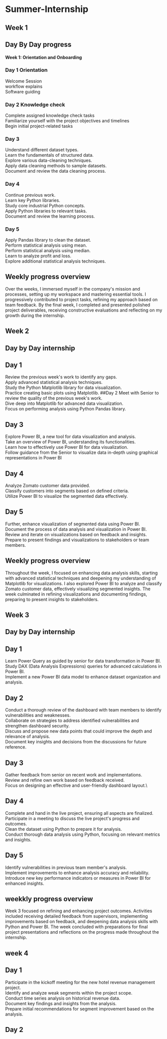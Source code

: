 # Summer-Internship
## Week 1
## Day By Day progress

#### Week 1: Orientation and Onboarding
### Day 1 Orientation
  Welcome Session\
  workflow explains\
  Software guiding
### Day 2 Knowledge check
 Complete assigned knowledge check tasks\
 Familiarize yourself with the project objectives and timelines\
 Begin initial project-related tasks
### Day 3
  Understand different dataset types.\
  Learn the fundamentals of structured data.\
  Explore various data-cleaning techniques.\
  Apply data cleaning methods to sample datasets.\
  Document and review the data cleaning process.
### Day 4
 Continue previous work.\
 Learn key Python libraries.\
 Study core industrial Python concepts.\
 Apply Python libraries to relevant tasks.\
 Document and review the learning process.
### Day 5
 Apply Pandas library to clean the dataset.\
 Perform statistical analysis using mean.\
 Perform statistical analysis using median.\
 Learn to analyze profit and loss.\
 Explore additional statistical analysis techniques.

## Weekly progress overview
 Over the weeks, I immersed myself in the company's mission and processes, setting up my workspace and mastering essential tools. I progressively contributed to project tasks, refining my approach based on team feedback. By the final week, I completed and presented polished project deliverables, receiving constructive evaluations and reflecting on my growth during the internship.

## Week 2 
## Day by Day internship
## Day 1
 Review the previous week's work to identify any gaps.\
 Apply advanced statistical analysis techniques.\
 Study the Python Matplotlib library for data visualization.\
 Practice creating basic plots using Matplotlib.
##Day 2 
 Meet with Senior to review the quality of the previous week's work.\
 Dive deep into Matplotlib for advanced data visualization.\
 Focus on performing analysis using Python Pandas library.
## Day 3 
  Explore Power BI, a new tool for data visualization and analysis.\
 Take an overview of Power BI, understanding its functionalities.\
 Learn how to effectively use Power BI for data visualization.\
 Follow guidance from the Senior to visualize data in-depth using graphical representations in Power BI

## Day 4
 Analyze Zomato customer data provided.\
 Classify customers into segments based on defined criteria.\
 Utilize Power BI to visualize the segmented data effectively.
 
## Day 5
 Further, enhance visualization of segmented data using Power BI.\
 Document the process of data analysis and visualization in Power BI.\
 Review and iterate on visualizations based on feedback and insights.\
 Prepare to present findings and visualizations to stakeholders or team members.

## Weekly progress overview
Throughout the week, I focused on enhancing data analysis skills, starting with advanced statistical techniques and deepening my understanding of Matplotlib for visualizations. I also explored Power BI to analyze and classify Zomato customer data, effectively visualizing segmented insights. The week culminated in refining visualizations and documenting findings, preparing to present insights to stakeholders.

## Week 3
## Day by Day internship
## Day 1
 Learn Power Query as guided by senior for data transformation in Power BI.\
 Study DAX (Data Analysis Expressions) queries for advanced calculations in Power BI.\
 Implement a new Power BI data model to enhance dataset organization and analysis.
## Day 2
 Conduct a thorough review of the dashboard with team members to identify vulnerabilities and weaknesses.\
 Collaborate on strategies to address identified vulnerabilities and strengthen dashboard security.\
 Discuss and propose new data points that could improve the depth and relevance of analysis.\
 Document key insights and decisions from the discussions for future reference.
## Day 3
 Gather feedback from senior on recent work and implementations.\
 Review and refine own work based on feedback received.\
 Focus on designing an effective and user-friendly dashboard layout.\
## Day 4
 Complete and hand in the live project, ensuring all aspects are finalized.\
 Participate in a meeting to discuss the live project's progress and outcomes.\
 Clean the dataset using Python to prepare it for analysis.\
 Conduct thorough data analysis using Python, focusing on relevant metrics and insights.
## Day 5 
 Identify vulnerabilities in previous team member's analysis.\
 Implement improvements to enhance analysis accuracy and reliability.\
 Introduce new key performance indicators or measures in Power BI for enhanced insights.
## weekkly progress overview
Week 3 focused on refining and enhancing project outcomes. Activities included receiving detailed feedback from supervisors, implementing improvements based on feedback, and deepening data analysis skills with Python and Power BI. The week concluded with preparations for final project presentations and reflections on the progress made throughout the internship.

## week 4
## Day 1 
 Participate in the kickoff meeting for the new hotel revenue management project.\
 Identify and analyze weak segments within the project scope.\
 Conduct time series analysis on historical revenue data.\
 Document key findings and insights from the analysis.\
 Prepare initial recommendations for segment improvement based on the analysis.
## Day 2
